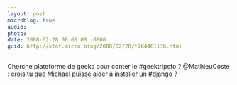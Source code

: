 ```yaml
---
layout: post
microblog: true
audio: 
photo: 
date: 2008-02-28 00:00:00 -0000
guid: http://xtof.micro.blog/2008/02/28/t764461136.html
---
```

Cherche plateforme de geeks pour conter le #geektripsfo ? @MathieuCoste : crois tu que Michael puisse aider à installer un #django ?

